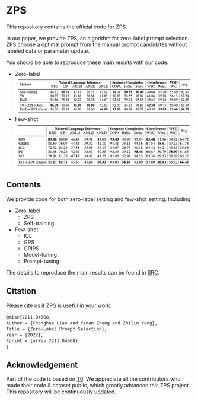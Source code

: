 # ZPS

This repository contains the official code for ZPS.

In our paper, we provide ZPS, an algorithm for zero-label prompt selection. ZPS choose a optimal prompt from the manual prompt candidates without labeled data or parameter update.

You should be able to reproduce these main results with our code.
- Zero-label
    ![](./ZL.png)
- Few-shot
    ![](./FS.png)


## Contents
We provide code for both zero-label setting and few-shot setting. Including
- Zero-label
    - ZPS
    - Self-training
- Few-shot
    - ICL
    - GPS
    - GRIPS
    - Model-tuning
    - Prompt-tuning


The details to reproduce the main results can be found in [SRC](src/README.md).


## Citation
Please cite us if ZPS is useful in your work:
```
@misc{2211.04668,
Author = {Chonghua Liao and Yanan Zheng and Zhilin Yang},
Title = {Zero-Label Prompt Selection},
Year = {2022},
Eprint = {arXiv:2211.04668},
}
```

## Acknowledgement
Part of the code is based on [T0](https://github.com/bigscience-workshop/t-zero).
We appreciate all the contributors who made their code & dataset public, which greatly advanced this ZPS project. This repository will be continuously updated.

